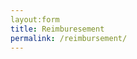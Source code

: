 ```yaml
---
layout:form
title: Reimburesement
permalink: /reimbursement/
---
```

<div id="surveyContainer"></div>

<script type="text/javascript">

Survey.Survey.cssType = "bootstrap";

var surveyJSON = {pages:[{name:"page1",elements:[{type:"panel",name:"etransfer-info",elements:[{type:"text",name:"etransfer-payee",title:"Payee",isRequired:true},{type:"text",name:"etransfer-email",title:"Email",isRequired:true}],title:"E-Transfer Info"},{type:"paneldynamic",name:"receipt-info",title:"Receipts",templateElements:[{type:"text",name:"receipt-date",title:"Date",isRequired:true,inputType:"datetime"},{type:"text",name:"receipt-description",title:"Description",isRequired:true},{type:"text",name:"receipt-amount",title:"Amount",isRequired:true,inputType:"number"},{type:"file",name:"receipt-image",title:"Image",isRequired:true,maxSize:0}],panelCount:1,minPanelCount:1,confirmDelete:true}]}]}

function sendDataToServer(survey) {
    //send Ajax request to your web server.
    console.log(survey)
}

var survey = new Survey.Model(surveyJSON);
$("#surveyContainer").Survey({
    model: survey,
    onComplete: sendDataToServer
});

</script>
